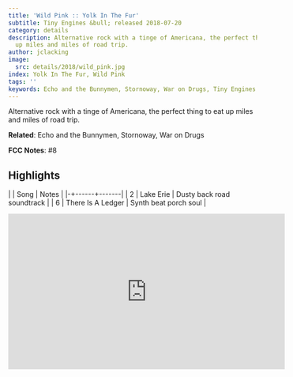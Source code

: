 ```yaml
---
title: 'Wild Pink :: Yolk In The Fur'
subtitle: Tiny Engines &bull; released 2018-07-20
category: details
description: Alternative rock with a tinge of Americana, the perfect thing to eat
  up miles and miles of road trip.
author: jclacking
image:
  src: details/2018/wild_pink.jpg
index: Yolk In The Fur, Wild Pink
tags: ''
keywords: Echo and the Bunnymen, Stornoway, War on Drugs, Tiny Engines
---
```

Alternative rock with a tinge of Americana, the perfect thing to eat up miles and miles of road trip.<!--more-->

**Related**: Echo and the Bunnymen, Stornoway, War on Drugs

**FCC Notes**: #8

## Highlights

| | Song | Notes |
|-+------+-------|
| 2 | Lake Erie | Dusty back road soundtrack |
| 6 | There Is A Ledger | Synth beat porch soul |

<div class="tlo-detail-video"><iframe width="560" height="315" src="https://www.youtube.com/embed/uU2aD2zuMX8" frameborder="0" allow="autoplay; encrypted-media" allowfullscreen></iframe></div>

